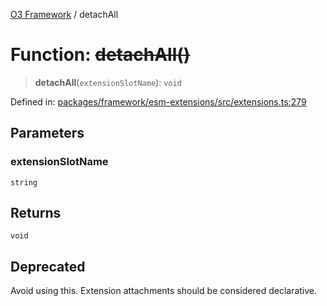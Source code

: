 [O3 Framework](../API.md) / detachAll

# Function: ~~detachAll()~~

> **detachAll**(`extensionSlotName`): `void`

Defined in: [packages/framework/esm-extensions/src/extensions.ts:279](https://github.com/openmrs/openmrs-esm-core/blob/main/packages/framework/esm-extensions/src/extensions.ts#L279)

## Parameters

### extensionSlotName

`string`

## Returns

`void`

## Deprecated

Avoid using this. Extension attachments should be considered declarative.

